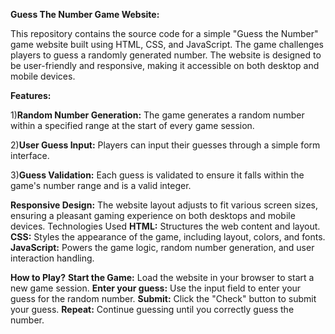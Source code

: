 **Guess The Number Game Website:**

This repository contains the source code for a simple "Guess the Number" game website built using HTML, CSS, and JavaScript. The game challenges players to guess a randomly generated number. The website is designed to be user-friendly and responsive, making it accessible on both desktop and mobile devices.

**Features:**

1)**Random Number Generation:** 
The game generates a random number within a specified range at the start of every game session.

2)**User Guess Input:** 
Players can input their guesses through a simple form interface.

3)**Guess Validation:** 
Each guess is validated to ensure it falls within the game's number range and is a valid integer.

**Responsive Design:** 
The website layout adjusts to fit various screen sizes, ensuring a pleasant gaming experience on both desktops and mobile devices.
Technologies Used
**HTML:** Structures the web content and layout.
**CSS:** Styles the appearance of the game, including layout, colors, and fonts.
**JavaScript:** Powers the game logic, random number generation, and user interaction handling.

**How to Play?**
**Start the Game:** Load the website in your browser to start a new game session.
**Enter your guess:** Use the input field to enter your guess for the random number.
**Submit:** Click the "Check" button to submit your guess.
**Repeat:** Continue guessing until you correctly guess the number.
